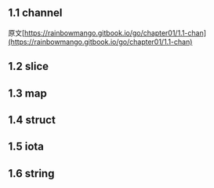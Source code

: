 ## 1.1 channel
原文[https://rainbowmango.gitbook.io/go/chapter01/1.1-chan](https://rainbowmango.gitbook.io/go/chapter01/1.1-chan)


## 1.2 slice

## 1.3 map

## 1.4 struct 

## 1.5 iota

## 1.6 string


